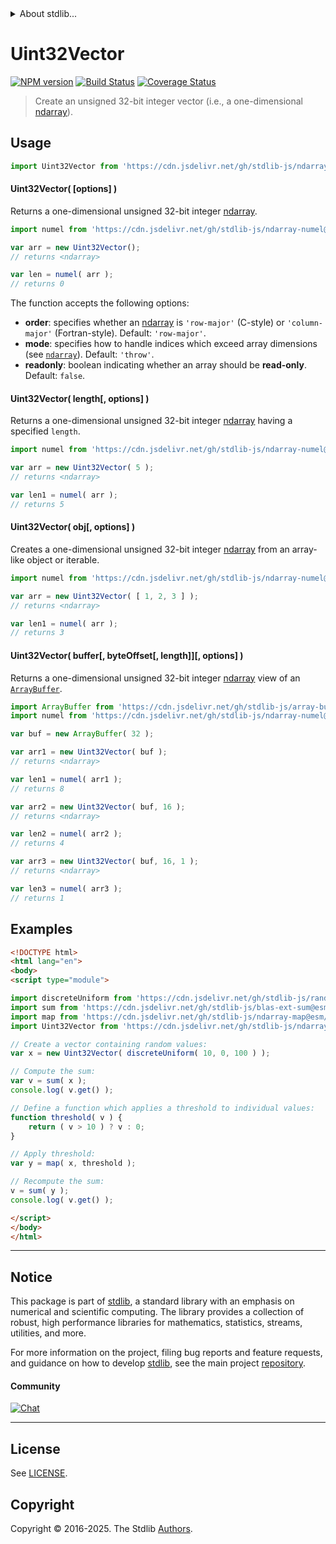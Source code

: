 <!--

@license Apache-2.0

Copyright (c) 2025 The Stdlib Authors.

Licensed under the Apache License, Version 2.0 (the "License");
you may not use this file except in compliance with the License.
You may obtain a copy of the License at

   http://www.apache.org/licenses/LICENSE-2.0

Unless required by applicable law or agreed to in writing, software
distributed under the License is distributed on an "AS IS" BASIS,
WITHOUT WARRANTIES OR CONDITIONS OF ANY KIND, either express or implied.
See the License for the specific language governing permissions and
limitations under the License.

-->


<details>
  <summary>
    About stdlib...
  </summary>
  <p>We believe in a future in which the web is a preferred environment for numerical computation. To help realize this future, we've built stdlib. stdlib is a standard library, with an emphasis on numerical and scientific computation, written in JavaScript (and C) for execution in browsers and in Node.js.</p>
  <p>The library is fully decomposable, being architected in such a way that you can swap out and mix and match APIs and functionality to cater to your exact preferences and use cases.</p>
  <p>When you use stdlib, you can be absolutely certain that you are using the most thorough, rigorous, well-written, studied, documented, tested, measured, and high-quality code out there.</p>
  <p>To join us in bringing numerical computing to the web, get started by checking us out on <a href="https://github.com/stdlib-js/stdlib">GitHub</a>, and please consider <a href="https://opencollective.com/stdlib">financially supporting stdlib</a>. We greatly appreciate your continued support!</p>
</details>

# Uint32Vector

[![NPM version][npm-image]][npm-url] [![Build Status][test-image]][test-url] [![Coverage Status][coverage-image]][coverage-url] <!-- [![dependencies][dependencies-image]][dependencies-url] -->

> Create an unsigned 32-bit integer vector (i.e., a one-dimensional [ndarray][@stdlib/ndarray/ctor]).

<!-- Section to include introductory text. Make sure to keep an empty line after the intro `section` element and another before the `/section` close. -->

<section class="intro">

</section>

<!-- /.intro -->

<!-- Package usage documentation. -->



<section class="usage">

## Usage

```javascript
import Uint32Vector from 'https://cdn.jsdelivr.net/gh/stdlib-js/ndarray-vector-uint32@esm/index.mjs';
```

#### Uint32Vector( \[options] )

Returns a one-dimensional unsigned 32-bit integer [ndarray][@stdlib/ndarray/ctor].

```javascript
import numel from 'https://cdn.jsdelivr.net/gh/stdlib-js/ndarray-numel@esm/index.mjs';

var arr = new Uint32Vector();
// returns <ndarray>

var len = numel( arr );
// returns 0
```

The function accepts the following options:

-   **order**: specifies whether an [ndarray][@stdlib/ndarray/ctor] is `'row-major'` (C-style) or `'column-major'` (Fortran-style). Default: `'row-major'`.
-   **mode**: specifies how to handle indices which exceed array dimensions (see [`ndarray`][@stdlib/ndarray/ctor]). Default: `'throw'`.
-   **readonly**: boolean indicating whether an array should be **read-only**. Default: `false`.

#### Uint32Vector( length\[, options] )

Returns a one-dimensional unsigned 32-bit integer [ndarray][@stdlib/ndarray/ctor] having a specified `length`.

```javascript
import numel from 'https://cdn.jsdelivr.net/gh/stdlib-js/ndarray-numel@esm/index.mjs';

var arr = new Uint32Vector( 5 );
// returns <ndarray>

var len1 = numel( arr );
// returns 5
```

#### Uint32Vector( obj\[, options] )

Creates a one-dimensional unsigned 32-bit integer [ndarray][@stdlib/ndarray/ctor] from an array-like object or iterable.

```javascript
import numel from 'https://cdn.jsdelivr.net/gh/stdlib-js/ndarray-numel@esm/index.mjs';

var arr = new Uint32Vector( [ 1, 2, 3 ] );
// returns <ndarray>

var len1 = numel( arr );
// returns 3
```

#### Uint32Vector( buffer\[, byteOffset\[, length]]\[, options] )

Returns a one-dimensional unsigned 32-bit integer [ndarray][@stdlib/ndarray/ctor] view of an [`ArrayBuffer`][@stdlib/array/buffer].

```javascript
import ArrayBuffer from 'https://cdn.jsdelivr.net/gh/stdlib-js/array-buffer@esm/index.mjs';
import numel from 'https://cdn.jsdelivr.net/gh/stdlib-js/ndarray-numel@esm/index.mjs';

var buf = new ArrayBuffer( 32 );

var arr1 = new Uint32Vector( buf );
// returns <ndarray>

var len1 = numel( arr1 );
// returns 8

var arr2 = new Uint32Vector( buf, 16 );
// returns <ndarray>

var len2 = numel( arr2 );
// returns 4

var arr3 = new Uint32Vector( buf, 16, 1 );
// returns <ndarray>

var len3 = numel( arr3 );
// returns 1
```

</section>

<!-- /.usage -->

<!-- Package usage notes. Make sure to keep an empty line after the `section` element and another before the `/section` close. -->

<section class="notes">

</section>

<!-- /.notes -->

<!-- Package usage examples. -->

<section class="examples">

## Examples

<!-- eslint no-undef: "error" -->

```html
<!DOCTYPE html>
<html lang="en">
<body>
<script type="module">

import discreteUniform from 'https://cdn.jsdelivr.net/gh/stdlib-js/random-array-discrete-uniform@esm/index.mjs';
import sum from 'https://cdn.jsdelivr.net/gh/stdlib-js/blas-ext-sum@esm/index.mjs';
import map from 'https://cdn.jsdelivr.net/gh/stdlib-js/ndarray-map@esm/index.mjs';
import Uint32Vector from 'https://cdn.jsdelivr.net/gh/stdlib-js/ndarray-vector-uint32@esm/index.mjs';

// Create a vector containing random values:
var x = new Uint32Vector( discreteUniform( 10, 0, 100 ) );

// Compute the sum:
var v = sum( x );
console.log( v.get() );

// Define a function which applies a threshold to individual values:
function threshold( v ) {
    return ( v > 10 ) ? v : 0;
}

// Apply threshold:
var y = map( x, threshold );

// Recompute the sum:
v = sum( y );
console.log( v.get() );

</script>
</body>
</html>
```

</section>

<!-- /.examples -->

<!-- Section to include cited references. If references are included, add a horizontal rule *before* the section. Make sure to keep an empty line after the `section` element and another before the `/section` close. -->

<section class="references">

</section>

<!-- /.references -->

<!-- Section for related `stdlib` packages. Do not manually edit this section, as it is automatically populated. -->

<section class="related">

</section>

<!-- /.related -->

<!-- Section for all links. Make sure to keep an empty line after the `section` element and another before the `/section` close. -->


<section class="main-repo" >

* * *

## Notice

This package is part of [stdlib][stdlib], a standard library with an emphasis on numerical and scientific computing. The library provides a collection of robust, high performance libraries for mathematics, statistics, streams, utilities, and more.

For more information on the project, filing bug reports and feature requests, and guidance on how to develop [stdlib][stdlib], see the main project [repository][stdlib].

#### Community

[![Chat][chat-image]][chat-url]

---

## License

See [LICENSE][stdlib-license].


## Copyright

Copyright &copy; 2016-2025. The Stdlib [Authors][stdlib-authors].

</section>

<!-- /.stdlib -->

<!-- Section for all links. Make sure to keep an empty line after the `section` element and another before the `/section` close. -->

<section class="links">

[npm-image]: http://img.shields.io/npm/v/@stdlib/ndarray-vector-uint32.svg
[npm-url]: https://npmjs.org/package/@stdlib/ndarray-vector-uint32

[test-image]: https://github.com/stdlib-js/ndarray-vector-uint32/actions/workflows/test.yml/badge.svg?branch=main
[test-url]: https://github.com/stdlib-js/ndarray-vector-uint32/actions/workflows/test.yml?query=branch:main

[coverage-image]: https://img.shields.io/codecov/c/github/stdlib-js/ndarray-vector-uint32/main.svg
[coverage-url]: https://codecov.io/github/stdlib-js/ndarray-vector-uint32?branch=main

<!--

[dependencies-image]: https://img.shields.io/david/stdlib-js/ndarray-vector-uint32.svg
[dependencies-url]: https://david-dm.org/stdlib-js/ndarray-vector-uint32/main

-->

[chat-image]: https://img.shields.io/gitter/room/stdlib-js/stdlib.svg
[chat-url]: https://app.gitter.im/#/room/#stdlib-js_stdlib:gitter.im

[stdlib]: https://github.com/stdlib-js/stdlib

[stdlib-authors]: https://github.com/stdlib-js/stdlib/graphs/contributors

[umd]: https://github.com/umdjs/umd
[es-module]: https://developer.mozilla.org/en-US/docs/Web/JavaScript/Guide/Modules

[deno-url]: https://github.com/stdlib-js/ndarray-vector-uint32/tree/deno
[deno-readme]: https://github.com/stdlib-js/ndarray-vector-uint32/blob/deno/README.md
[umd-url]: https://github.com/stdlib-js/ndarray-vector-uint32/tree/umd
[umd-readme]: https://github.com/stdlib-js/ndarray-vector-uint32/blob/umd/README.md
[esm-url]: https://github.com/stdlib-js/ndarray-vector-uint32/tree/esm
[esm-readme]: https://github.com/stdlib-js/ndarray-vector-uint32/blob/esm/README.md
[branches-url]: https://github.com/stdlib-js/ndarray-vector-uint32/blob/main/branches.md

[stdlib-license]: https://raw.githubusercontent.com/stdlib-js/ndarray-vector-uint32/main/LICENSE

[@stdlib/array/buffer]: https://github.com/stdlib-js/array-buffer/tree/esm

[@stdlib/ndarray/ctor]: https://github.com/stdlib-js/ndarray-ctor/tree/esm

</section>

<!-- /.links -->
